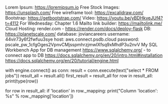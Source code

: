 Lorem Ipsum: https://loremipsum.io
Free Stock Images: https://unsplash.com/
Free wireframe tool: https://excalidraw.com/
Bootstrap: https://getbootstrap.com/
Video: https://youtu.be/yBDHkveJUf4?t=4112
  For Wednesday: Chapter 1.6
Mailto link builder: https://mailtolink.me/
Cloud Hosting: render.com - https://render.com/docs/deploy-flask
DB: https://planetscale.com/
  database: joviancareers
  username: 44vir73y6f2fwfuu3sye
  host: aws.connect.psdb.cloud
  password: pscale_pw_1cfgOges2VpnvCMjsspmhrzjmwIXfsq9xMhdP3u2nvV
My SQL Workbench App for DB management
https://www.sqlalchemy.org/ - to connect app to DB
  https://docs.sqlalchemy.org/en/20/intro.html#installation
  https://docs.sqlalchemy.org/en/20/tutorial/engine.html




with engine.connect() as conn:
  result = conn.execute(text("select * FROM jobs"))
  result_all = result.all()
  first_result = result_all
  for row in result_all:
    print(type(row))

for row in result_all:
  if 'location' in row._mapping:
    print("Column 'location': %s" % row._mapping['location'])


